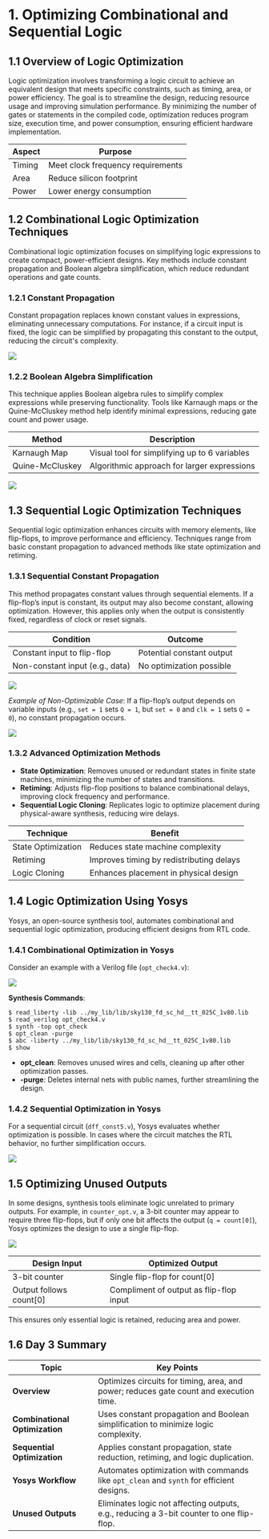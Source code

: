 # 1. Optimizing Combinational and Sequential Logic
## 1.1 Overview of Logic Optimization
Logic optimization involves transforming a logic circuit to achieve an equivalent design that meets specific constraints, such as timing, area, or power efficiency. The goal is to streamline the design, reducing resource usage and improving simulation performance. By minimizing the number of gates or statements in the compiled code, optimization reduces program size, execution time, and power consumption, ensuring efficient hardware implementation.

| **Aspect**         | **Purpose**                              |
|--------------------|------------------------------------------|
| Timing             | Meet clock frequency requirements        |
| Area               | Reduce silicon footprint                 |
| Power              | Lower energy consumption                 |

## 1.2 Combinational Logic Optimization Techniques
Combinational logic optimization focuses on simplifying logic expressions to create compact, power-efficient designs. Key methods include constant propagation and Boolean algebra simplification, which reduce redundant operations and gate counts.

### 1.2.1 Constant Propagation
Constant propagation replaces known constant values in expressions, eliminating unnecessary computations. For instance, if a circuit input is fixed, the logic can be simplified by propagating this constant to the output, reducing the circuit's complexity.

![](images/Constant_propagation_opt.png)

### 1.2.2 Boolean Algebra Simplification
This technique applies Boolean algebra rules to simplify complex expressions while preserving functionality. Tools like Karnaugh maps or the Quine-McCluskey method help identify minimal expressions, reducing gate count and power usage.

| **Method**            | **Description**                              |
|-----------------------|----------------------------------------------|
| Karnaugh Map          | Visual tool for simplifying up to 6 variables |
| Quine-McCluskey       | Algorithmic approach for larger expressions   |

![](images/Boolean_logic_optimization.png)

## 1.3 Sequential Logic Optimization Techniques
Sequential logic optimization enhances circuits with memory elements, like flip-flops, to improve performance and efficiency. Techniques range from basic constant propagation to advanced methods like state optimization and retiming.

### 1.3.1 Sequential Constant Propagation
This method propagates constant values through sequential elements. If a flip-flop’s input is constant, its output may also become constant, allowing optimization. However, this applies only when the output is consistently fixed, regardless of clock or reset signals.

| **Condition**                 | **Outcome**                          |
|-------------------------------|--------------------------------------|
| Constant input to flip-flop    | Potential constant output           |
| Non-constant input (e.g., data) | No optimization possible            |

![](images/Sequential_Constant_propagation_opt.png)

*Example of Non-Optimizable Case*: If a flip-flop’s output depends on variable inputs (e.g., `set = 1` sets `Q = 1`, but `set = 0` and `clk = 1` sets `Q = 0`), no constant propagation occurs.

![](images/Sequential_Constant_NO_propagation_.png)

### 1.3.2 Advanced Optimization Methods
- **State Optimization**: Removes unused or redundant states in finite state machines, minimizing the number of states and transitions.
- **Retiming**: Adjusts flip-flop positions to balance combinational delays, improving clock frequency and performance.
- **Sequential Logic Cloning**: Replicates logic to optimize placement during physical-aware synthesis, reducing wire delays.

| **Technique**         | **Benefit**                              |
|-----------------------|------------------------------------------|
| State Optimization    | Reduces state machine complexity         |
| Retiming              | Improves timing by redistributing delays |
| Logic Cloning         | Enhances placement in physical design    |

## 1.4 Logic Optimization Using Yosys
Yosys, an open-source synthesis tool, automates combinational and sequential logic optimization, producing efficient designs from RTL code.

### 1.4.1 Combinational Optimization in Yosys
Consider an example with a Verilog file (`opt_check4.v`):

![](images/Comb_yosys_opt.png)

**Synthesis Commands**:
```
$ read_liberty -lib ../my_lib/lib/sky130_fd_sc_hd__tt_025C_1v80.lib
$ read_verilog opt_check4.v
$ synth -top opt_check
$ opt_clean -purge
$ abc -liberty ../my_lib/lib/sky130_fd_sc_hd__tt_025C_1v80.lib
$ show
```

- **opt_clean**: Removes unused wires and cells, cleaning up after other optimization passes.
- **-purge**: Deletes internal nets with public names, further streamlining the design.

### 1.4.2 Sequential Optimization in Yosys
For a sequential circuit (`dff_const5.v`), Yosys evaluates whether optimization is possible. In cases where the circuit matches the RTL behavior, no further simplification occurs.

![](images/Sequential_yosys_opt.png)

## 1.5 Optimizing Unused Outputs
In some designs, synthesis tools eliminate logic unrelated to primary outputs. For example, in `counter_opt.v`, a 3-bit counter may appear to require three flip-flops, but if only one bit affects the output (`q = count[0]`), Yosys optimizes the design to use a single flip-flop.

![](images/Sequential_unused_output_opt.png)

| **Design Input**      | **Optimized Output**                     |
|-----------------------|------------------------------------------|
| 3-bit counter         | Single flip-flop for count[0]            |
| Output follows count[0] | Compliment of output as flip-flop input |

This ensures only essential logic is retained, reducing area and power.

## 1.6 Day 3 Summary
| **Topic**                     | **Key Points**                                                                 |
|-------------------------------|--------------------------------------------------------------------------------|
| **Overview**                  | Optimizes circuits for timing, area, and power; reduces gate count and execution time. |
| **Combinational Optimization** | Uses constant propagation and Boolean simplification to minimize logic complexity. |
| **Sequential Optimization**   | Applies constant propagation, state reduction, retiming, and logic duplication.   |
| **Yosys Workflow**            | Automates optimization with commands like `opt_clean` and `synth` for efficient designs. |
| **Unused Outputs**            | Eliminates logic not affecting outputs, e.g., reducing a 3-bit counter to one flip-flop. |

